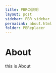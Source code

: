 ```yaml
---
title: PBRの説明
layout: post
sidebar: PBR_sidebar
permalink: about.html
folder: PBReplacer
---
```

# About
this is About
